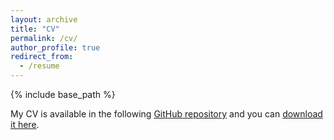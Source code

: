 ```yaml
---
layout: archive
title: "CV"
permalink: /cv/
author_profile: true
redirect_from:
  - /resume
---
```


{% include base_path %}

My CV is available in the following [GitHub repository](https://github.com/joacoh/cv) and you can [download it here](https://github.com/joacoh/cv/blob/main/cv.pdf).